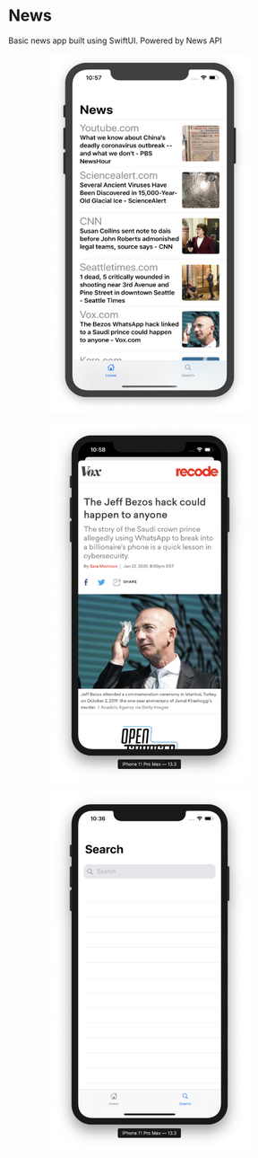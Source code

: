 # News
Basic news app built using SwiftUI. Powered by News API

<p align="center">
    <img src="https://github.com/inf-nexus/News/blob/master/screenshots/News_App_Img1.png" width="360" height="640" />
</p>

<p align="center">
    <img src="https://github.com/inf-nexus/News/blob/master/screenshots/News_App_Webview.png" width="360" height="640" />
</p>

<p align="center">
    <img src="https://github.com/inf-nexus/News/blob/master/screenshots/News_App_Search.png" width="360" height="640" />
</p>




